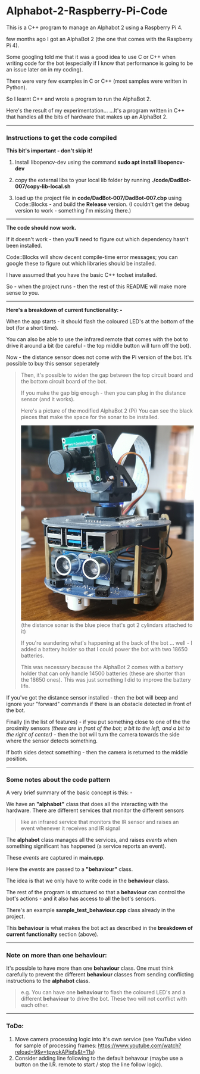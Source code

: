 
# Alphabot-2-Raspberry-Pi-Code

This is a C++ program to manage an Alphabot 2 using a Raspberry Pi 4.

few months ago I got an AlphaBot 2 (the one that comes with the Raspberry Pi 4).

Some googling told me that it was a good idea to use C or C++ when writing code for the bot
(especially if I know that performance is going to be an issue later on in my coding).

There were very few examples in C or C++ (most samples were written in Python).

So I learnt C++ and wrote a program to run the AlphaBot 2.

Here's the result of my experimentation...
...It's a program written in C++ that handles all the bits of hardware that makes up an AlphaBot 2.

---

### Instructions to get the code compiled
  **This bit's important - don't skip it!**

1. Install libopencv-dev using the command   **sudo apt install libopencv-dev**
  
2. copy the external libs to your local lib folder by running   **./code/DadBot-007/copy-lib-local.sh**

3. load up the project file in **code/DadBot-007/DadBot-007.cbp** using Code::Blocks - and build the **Release** version.   (I couldn't get the debug version to work - something I'm missing there.)

---

**The code should now work.**

If it doesn't work - then you'll need to figure out which dependency hasn't been installed.

Code::Blocks will show decent compile-time error messages; you can google these to figure out which libraries should be installed.

I have assumed that you have the basic C++ toolset installed.

So - when the project runs - then the rest of this README will make more sense to you.

---

**Here's a breakdown of current functionality: -**

When the app starts - it should flash the coloured LED's at the bottom of the bot (for a short time).

You can also be able to use the infrared remote that comes with the bot to drive it around a bit
(be careful - the top middle button will turn off the bot).

Now - the distance sensor does not come with the Pi version of the bot.
It's possible to buy this sensor seperately

> Then, it's possible to widen the gap between the top
> circuit board and the bottom circuit board of the bot.
> 
> If you make the gap big enough - then you can 
> plug in the distance sensor (and it works).
> 
> Here's a picture of the modified AlphaBot 2 (Pi)
> You can see the black pieces that make the space for the sonar to be installed.
> 
> ![Image of DadBot-007](https://raw.githubusercontent.com/David-Mawer/Alphabot-2-Raspberry-Pi-Code/main/DadBot-007%20with%20Sonar.jpg)
> (the distance sonar is the blue piece that's got 2 cylindars attached to it)
> 
> If you're wandering what's happening at the back of the bot ... well - I added a battery holder so that I could power the bot with two 18650 batteries.
>
> This was necessary because the AlphaBot 2 comes with a battery holder that can only handle 14500 batteries (these are shorter than the 18650 ones).
> This was just something I did to improve the battery life.

If you've got the distance sensor installed - then the bot will beep and ignore your "forward" commands if there is an obstacle detected in front of the bot.

Finally (in the list of features) - if you put something close to one of the the proximity sensors *(these are in front of the bot; a bit to the left, and a bit to the right of center)* - then the bot will turn the camera towards the side where the sensor detects something.

If both sides detect something - then the camera is returned to the middle position.

---

### Some notes about the code pattern

A very brief summary of the  basic concept is this: -

We have an **"alphabot"** class that does all the interacting with the hardware.
There are different services that monitor the different sensors 

> like an infrared service that monitors the IR sensor and raises an
> event whenever it receives and IR signal

The **alphabot** class manages all the services, and raises *events* when something significant has happened (a service reports an event).

These *events* are captured in **main.cpp**.

Here the *events* are passed to a **"behaviour"** class.

The idea is that we only have to write code in the **behaviour** class.

The rest of the program is structured so that a **behaviour** can control the bot's actions - and it also has access to all the bot's sensors.

There's an example **sample_test_behaviour.cpp** class already in the project.

This **behaviour** is what makes the bot act as described in the **breakdown of current functionalty** section (above).

---

### **Note on more than one behaviour:**

It's possible to have more than one **behaviour** class.
One must think carefully to prevent the different **behaviour** classes from sending conflicting instructions to the **alphabot** class.

> e.g. You can have one **behaviour** to flash the coloured LED's
> and a different **behaviour** to drive the bot.
> These two will not conflict with each other.

---

### ToDo:

1. Move camera processing logic into it's own service (see YouTube video for sample of processing frames: https://www.youtube.com/watch?reload=9&v=tpwokAPiqfs&t=11s)
2. Consider adding line following to the default behavour (maybe use a button on the I.R. remote to start / stop the line follow logic).
